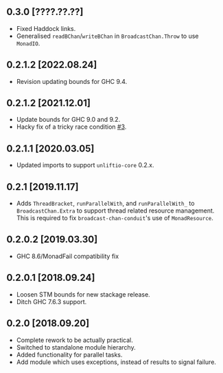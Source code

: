 0.3.0 [????.??.??]
------------------
* Fixed Haddock links.
* Generalised `readBChan`/`writeBChan` in `BroadcastChan.Throw` to use
  `MonadIO`.

0.2.1.2 [2022.08.24]
--------------------
* Revision updating bounds for GHC 9.4.

0.2.1.2 [2021.12.01]
--------------------
* Update bounds for GHC 9.0 and 9.2.
* Hacky fix of a tricky race condition
  [#3](https://github.com/merijn/broadcast-chan/issues/3).

0.2.1.1 [2020.03.05]
--------------------
* Updated imports to support `unliftio-core` 0.2.x.

0.2.1 [2019.11.17]
------------------
* Adds `ThreadBracket`, `runParallelWith`, and `runParallelWith_` to
  `BroadcastChan.Extra` to support thread related resource management. This is
  required to fix `broadcast-chan-conduit`'s use of `MonadResource`.

0.2.0.2 [2019.03.30]
--------------------
* GHC 8.6/MonadFail compatibility fix

0.2.0.1 [2018.09.24]
--------------------
* Loosen STM bounds for new stackage release.
* Ditch GHC 7.6.3 support.

0.2.0 [2018.09.20]
------------------
* Complete rework to be actually practical.
* Switched to standalone module hierarchy.
* Added functionality for parallel tasks.
* Add module which uses exceptions, instead of results to signal failure.
